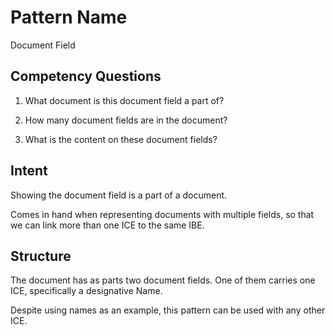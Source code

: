# Pattern Name
Document Field

## Competency Questions
1) What document is this document field a part of?

2) How many document fields are in the document?

3) What is the content on these document fields?

## Intent
Showing the document field is a part of a document. 

Comes in hand when representing documents with multiple fields, so that we can link more than one ICE to the same IBE.

## Structure
The document has as parts two document fields. One of them carries one ICE, specifically a designative Name.

Despite using names as an example, this pattern can be used with any other ICE.
